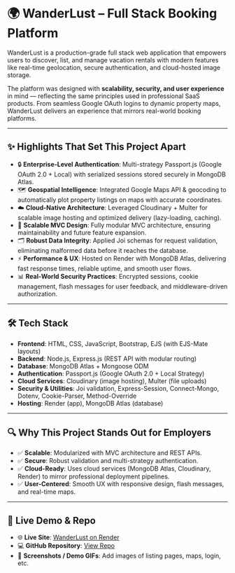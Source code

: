 <h1>🌍 WanderLust – Full Stack Booking Platform</h1>

<p>
WanderLust is a production-grade full stack web application that empowers users to discover, list, and manage vacation rentals with modern features like real-time geolocation, secure authentication, and cloud-hosted image storage.
</p>

<p>
The platform was designed with <b>scalability, security, and user experience</b> in mind — reflecting the same principles used in professional SaaS products. From seamless Google OAuth logins to dynamic property maps, WanderLust delivers an experience that mirrors real-world booking platforms.
</p>

<hr/>

<h2>✨ Highlights That Set This Project Apart</h2>

<ul>
  <li>🔒 <b>Enterprise-Level Authentication</b>: Multi-strategy Passport.js (Google OAuth 2.0 + Local) with serialized sessions stored securely in MongoDB Atlas.</li>
  <li>🗺️ <b>Geospatial Intelligence</b>: Integrated Google Maps API & geocoding to automatically plot property listings on maps with accurate coordinates.</li>
  <li>☁️ <b>Cloud-Native Architecture</b>: Leveraged Cloudinary + Multer for scalable image hosting and optimized delivery (lazy-loading, caching).</li>
  <li>🧩 <b>Scalable MVC Design</b>: Fully modular MVC architecture, ensuring maintainability and future feature expansion.</li>
  <li>🗂️ <b>Robust Data Integrity</b>: Applied Joi schemas for request validation, eliminating malformed data before it reaches the database.</li>
  <li>⚡ <b>Performance & UX</b>: Hosted on Render with MongoDB Atlas, delivering fast response times, reliable uptime, and smooth user flows.</li>
  <li>📊 <b>Real-World Security Practices</b>: Encrypted sessions, cookie management, flash messages for user feedback, and middleware-driven authorization.</li>
</ul>

<hr/>

<h2>🛠️ Tech Stack</h2>

<ul>
  <li><b>Frontend</b>: HTML, CSS, JavaScript, Bootstrap, EJS (with EJS-Mate layouts)</li>
  <li><b>Backend</b>: Node.js, Express.js (REST API with modular routing)</li>
  <li><b>Database</b>: MongoDB Atlas + Mongoose ODM</li>
  <li><b>Authentication</b>: Passport.js (Google OAuth 2.0 + Local Strategy)</li>
  <li><b>Cloud Services</b>: Cloudinary (image hosting), Multer (file uploads)</li>
  <li><b>Security & Utilities</b>: Joi validation, Express-Session, Connect-Mongo, Dotenv, Cookie-Parser, Method-Override</li>
  <li><b>Hosting</b>: Render (app), MongoDB Atlas (database)</li>
</ul>

<hr/>

<h2>🔍 Why This Project Stands Out for Employers</h2>

<ul>
  <li>✅ <b>Scalable</b>: Modularized with MVC architecture and REST APIs.</li>
  <li>✅ <b>Secure</b>: Robust validation and multi-strategy authentication.</li>
  <li>✅ <b>Cloud-Ready</b>: Uses cloud services (MongoDB Atlas, Cloudinary, Render) to mirror professional deployment pipelines.</li>
  <li>✅ <b>User-Centered</b>: Smooth UX with responsive design, flash messages, and real-time maps.</li>
</ul>

<hr/>

<h2>📸 Live Demo & Repo</h2>

<ul>
  <li>🌐 <b>Live Site</b>: <a href="https://your-live-link-here.com">WanderLust on Render</a></li>
  <li>💻 <b>GitHub Repository</b>: <a href="https://github.com/your-repo">View Repo</a></li>
  <li>🎥 <b>Screenshots / Demo GIFs</b>: Add images of listing pages, maps, login, etc.</li>
</ul>
